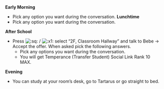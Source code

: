 **Early Morning**

- Pick any option you want during the conversation.
  **Lunchtime**
- Pick any option you want during the conversation.

**After School**

- Press ![:sq:](https://www.powerpyx.com/wp-includes/images/smilies/square.png) / ![:x1:](https://www.powerpyx.com/wp-includes/images/smilies/x1.png) select “2F, Classroom Hallway” and talk to Bebe -> Accept the offer. When asked pick the following answers.
  - Pick any options you want during the conversation.
  - You will get Temperance (Transfer Student) Social Link Rank 10 MAX.

**Evening**

- You can study at your room’s desk, go to Tartarus or go straight to bed.
